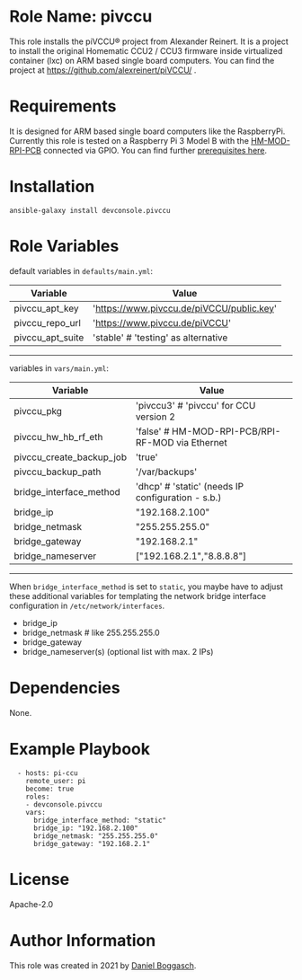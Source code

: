 # Role Name: pivccu

This role installs the piVCCU&reg; project from Alexander Reinert. It is a project to install the original Homematic CCU2 / CCU3 firmware inside virtualized container (lxc) on ARM based single board computers.
You can find the project at https://github.com/alexreinert/piVCCU/ .

# Requirements

It is designed for ARM based single board computers like the RaspberryPi.
Currently this role is tested on a Raspberry Pi 3 Model B with the [HM-MOD-RPI-PCB](https://de.elv.com/elv-homematic-komplettbausatz-funkmodul-fuer-raspberry-pi-hm-mod-rpi-pcb-fuer-smart-home-hausautomation-142141) connected via GPIO.
You can find further [prerequisites here](https://github.com/alexreinert/piVCCU/#prequisites).

# Installation

`ansible-galaxy install devconsole.pivccu`

# Role Variables

default variables in `defaults/main.yml`:

| Variable          | Value                                     |
|-------------------|-------------------------------------------|
| pivccu_apt_key    | 'https://www.pivccu.de/piVCCU/public.key' |
| pivccu_repo_url   | 'https://www.pivccu.de/piVCCU'            |
| pivccu_apt_suite  | 'stable' # 'testing' as alternative       |


---------------

variables in `vars/main.yml`:

| Variable                        | Value                                            |
|---------------------------------|--------------------------------------------------|
| pivccu_pkg                      | 'pivccu3' # 'pivccu' for CCU version 2           |
| pivccu_hw_hb_rf_eth             | 'false' # HM-MOD-RPI-PCB/RPI-RF-MOD via Ethernet |     
| pivccu_create_backup_job        | 'true'                                           |
| pivccu_backup_path              | '/var/backups'                                   |
| bridge_interface_method         | 'dhcp' # 'static' (needs IP configuration - s.b.)|
| bridge_ip                       | "192.168.2.100"                                  |
| bridge_netmask                  | "255.255.255.0"                                  |
| bridge_gateway                  | "192.168.2.1"                                    |
| bridge_nameserver               | ["192.168.2.1","8.8.8.8"]                        |

---------------

When `bridge_interface_method` is set to `static`, you maybe have to adjust these additional variables for templating the network bridge interface configuration in `/etc/network/interfaces`.

- bridge_ip 
- bridge_netmask # like 255.255.255.0 
- bridge_gateway
- bridge_nameserver(s) (optional list with max. 2 IPs)

# Dependencies

None.

# Example Playbook

```
  - hosts: pi-ccu
    remote_user: pi
    become: true
    roles:
    - devconsole.pivccu
    vars:
      bridge_interface_method: "static"
      bridge_ip: "192.168.2.100"
      bridge_netmask: "255.255.255.0"
      bridge_gateway: "192.168.2.1"

```
# License

Apache-2.0

# Author Information

This role was created in 2021 by [Daniel Boggasch](https://github.com/dabo-devconsole).